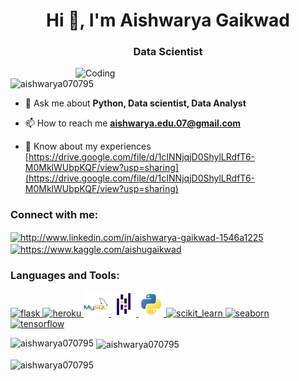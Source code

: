 

<h1 align="center">Hi 👋, I'm Aishwarya Gaikwad</h1>
<h3 align="center">Data Scientist</h3>
<img align="right" alt="Coding" width="400" src="https://c.tenor.com/AlUkiGkR2j8AAAAM/new-game-ahagon-umiko-programming.gif">

<p align="left"> <img src="https://komarev.com/ghpvc/?username=aishwarya070795&label=Profile%20views&color=0e75b6&style=flat" alt="aishwarya070795" /> </p>


- 💬 Ask me about **Python, Data scientist, Data Analyst**

- 📫 How to reach me **aishwarya.edu.07@gmail.com**

- 📄 Know about my experiences [https://drive.google.com/file/d/1cINNjqjD0ShylLRdfT6-M0MklWUbpKQF/view?usp=sharing](https://drive.google.com/file/d/1cINNjqjD0ShylLRdfT6-M0MklWUbpKQF/view?usp=sharing)

<h3 align="left">Connect with me:</h3>
<p align="left">
<a href="https://linkedin.com/in/http://www.linkedin.com/in/aishwarya-gaikwad-1546a1225" target="blank"><img align="center" src="https://raw.githubusercontent.com/rahuldkjain/github-profile-readme-generator/master/src/images/icons/Social/linked-in-alt.svg" alt="http://www.linkedin.com/in/aishwarya-gaikwad-1546a1225" height="30" width="40" /></a>
<a href="https://kaggle.com/https://www.kaggle.com/aishugaikwad" target="blank"><img align="center" src="https://raw.githubusercontent.com/rahuldkjain/github-profile-readme-generator/master/src/images/icons/Social/kaggle.svg" alt="https://www.kaggle.com/aishugaikwad" height="30" width="40" /></a>
</p>

<h3 align="left">Languages and Tools:</h3>
<p align="left"> <a href="https://flask.palletsprojects.com/" target="_blank" rel="noreferrer"> <img src="https://www.vectorlogo.zone/logos/pocoo_flask/pocoo_flask-icon.svg" alt="flask" width="40" height="40"/> </a> <a href="https://heroku.com" target="_blank" rel="noreferrer"> <img src="https://www.vectorlogo.zone/logos/heroku/heroku-icon.svg" alt="heroku" width="40" height="40"/> </a> <a href="https://www.mysql.com/" target="_blank" rel="noreferrer"> <img src="https://raw.githubusercontent.com/devicons/devicon/master/icons/mysql/mysql-original-wordmark.svg" alt="mysql" width="40" height="40"/> </a> <a href="https://pandas.pydata.org/" target="_blank" rel="noreferrer"> <img src="https://raw.githubusercontent.com/devicons/devicon/2ae2a900d2f041da66e950e4d48052658d850630/icons/pandas/pandas-original.svg" alt="pandas" width="40" height="40"/> </a> <a href="https://www.python.org" target="_blank" rel="noreferrer"> <img src="https://raw.githubusercontent.com/devicons/devicon/master/icons/python/python-original.svg" alt="python" width="40" height="40"/> </a> <a href="https://scikit-learn.org/" target="_blank" rel="noreferrer"> <img src="https://upload.wikimedia.org/wikipedia/commons/0/05/Scikit_learn_logo_small.svg" alt="scikit_learn" width="40" height="40"/> </a> <a href="https://seaborn.pydata.org/" target="_blank" rel="noreferrer"> <img src="https://seaborn.pydata.org/_images/logo-mark-lightbg.svg" alt="seaborn" width="40" height="40"/> </a> <a href="https://www.tensorflow.org" target="_blank" rel="noreferrer"> <img src="https://www.vectorlogo.zone/logos/tensorflow/tensorflow-icon.svg" alt="tensorflow" width="40" height="40"/> </a> </p>

<p><img align="left" src="https://github-readme-stats.vercel.app/api/top-langs?username=aishwarya070795&show_icons=true&locale=en&layout=compact" alt="aishwarya070795" /></p>

<p>&nbsp;<img align="center" src="https://github-readme-stats.vercel.app/api?username=aishwarya070795&show_icons=true&locale=en" alt="aishwarya070795" /></p>

<p><img align="center" src="https://github-readme-streak-stats.herokuapp.com/?user=aishwarya070795&" alt="aishwarya070795" /></p>
